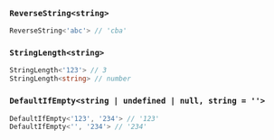 
###  `ReverseString<string>`


``` typescript
ReverseString<'abc'> // 'cba'
```

			
###  `StringLength<string>`


``` typescript
StringLength<'123'> // 3
StringLength<string> // number
```

			
###  `DefaultIfEmpty<string | undefined | null, string = ''>`


``` typescript
DefaultIfEmpty<'123', '234'> // '123'
DefaultIfEmpty<'', '234'> // '234'
```

			